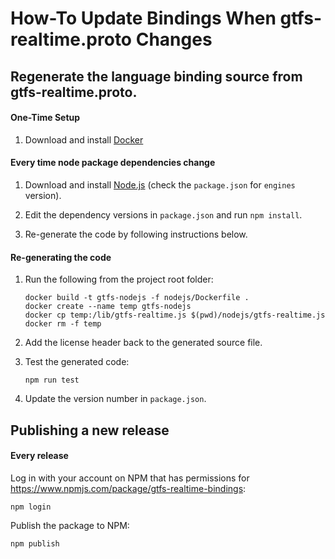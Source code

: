 # How-To Update Bindings When gtfs-realtime.proto Changes

## Regenerate the language binding source from gtfs-realtime.proto.

#### One-Time Setup

1. Download and install [Docker](https://docs.docker.com/get-docker/)

#### Every time node package dependencies change

1. Download and install [Node.js](https://www.npmjs.com/get-npm) (check the `package.json` for `engines` version).

1. Edit the dependency versions in `package.json` and run `npm install`.

1. Re-generate the code by following instructions below.

#### Re-generating the code

1. Run the following from the project root folder:

    ```
    docker build -t gtfs-nodejs -f nodejs/Dockerfile .
    docker create --name temp gtfs-nodejs
    docker cp temp:/lib/gtfs-realtime.js $(pwd)/nodejs/gtfs-realtime.js
    docker rm -f temp
    ```

1. Add the license header back to the generated source file.

1. Test the generated code:

    ```
    npm run test
    ```

1. Update the version number in `package.json`.

## Publishing a new release

#### Every release

Log in with your account on NPM that has permissions for https://www.npmjs.com/package/gtfs-realtime-bindings:

```
npm login
```

Publish the package to NPM:

```
npm publish
```
